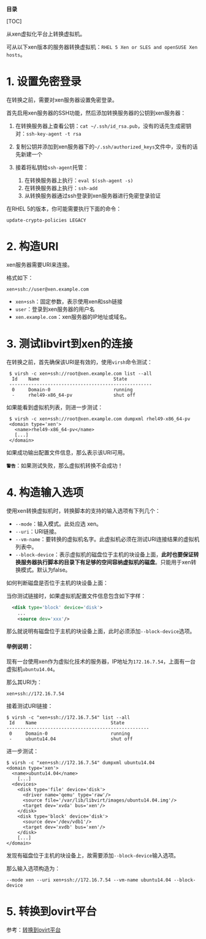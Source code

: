 **目录**

[TOC]

从xen虚拟化平台上转换虚拟机。

可从以下xen版本的服务器转换虚拟机：`RHEL 5 Xen or SLES and openSUSE Xen hosts`。

# 1. 设置免密登录

在转换之前，需要对xen服务器设置免密登录。

首先启用xen服务器的SSH功能，然后添加转换服务器的公钥到xen服务器：

1. 在转换服务器上查看公钥：`cat ~/.ssh/id_rsa.pub`，没有的话先生成密钥对：`ssh-key-agent -t rsa`
2. 复制公钥并添加到xen服务器下的`~/.ssh/authorized_keys`文件中，没有的话先新建一个

3. 接着将私钥给`ssh-agent`托管：
    1. 在转换服务器上执行：`eval $(ssh-agent -s)`
    2. 在转换服务器上执行：`ssh-add`
    3. 从转换服务器通过ssh登录到xen服务器进行免密登录验证

在RHEL 5的版本，你可能需要执行下面的命令：

```shell
update-crypto-policies LEGACY
```

# 2. 构造URI

xen服务器需要URI来连接。

格式如下：

```shell
xen+ssh://user@xen.example.com
```

- `xen+ssh`：固定参数，表示使用xen和ssh链接
- `user`：登录到xen服务器的用户名
- `xen.example.com`：xen服务器的IP地址或域名。

# 3. 测试libvirt到xen的连接

在转换之前，首先确保该URI是有效的，使用`virsh`命令测试：

```shell
 $ virsh -c xen+ssh://root@xen.example.com list --all
  Id    Name                           State
 ----------------------------------------------------
  0     Domain-0                       running
  -     rhel49-x86_64-pv               shut off
```

如果能看到虚拟机列表，则进一步测试：

```shell
 $ virsh -c xen+ssh://root@xen.example.com dumpxml rhel49-x86_64-pv
 <domain type='xen'>
   <name>rhel49-x86_64-pv</name>
   [...]
 </domain>
```

如果成功输出配置文件信息，那么表示该URI可用。

**`警告`**：如果测试失败，那么虚拟机转换不会成功！

# 4. 构造输入选项

使用xen转换虚拟机时，转换脚本的支持的输入选项有下列几个：

- `--mode`：输入模式。此处应选 xen。
- `--uri`：URI链接。
- `--vm-name`：要转换的虚拟机名字。此虚拟机必须在测试URI连接结果的虚拟机列表中。
- `--block-device`：表示虚拟机的磁盘位于主机的块设备上面，**此时也要保证转换服务器执行脚本的目录下有足够的空间容纳虚拟机的磁盘**。只能用于xen转换模式。默认为false。

如何判断磁盘是否位于主机的块设备上面：

当你测试链接时，如果虚拟机配置文件信息包含如下字样：

```xml
  <disk type='block' device='disk'>
    ...
    <source dev='xxx'/>
```

那么就说明有磁盘位于主机的块设备上面，此时必须添加`--block-device`选项。

#### 举例说明：

现有一台使用xen作为虚拟化技术的服务器，IP地址为`172.16.7.54`，上面有一台虚拟机`ubuntu14.04`。

那么其URI为：

```shell
xen+ssh://172.16.7.54
```

接着测试URI链接：

```shell
$ virsh -c "xen+ssh://172.16.7.54" list --all
 Id    Name                           State
----------------------------------------------------
 0     Domain-0                       running
 -     ubuntu14.04                    shut off
```

进一步测试：

```shell
$ virsh -c "xen+ssh://172.16.7.54" dumpxml ubuntu14.04
<domain type='xen'>
  <name>ubuntu14.04</name>
	[...]
  <devices>
    <disk type='file' device='disk'>
      <driver name='qemu' type='raw'/>
      <source file='/var/lib/libvirt/images/ubuntu14.04.img'/>
      <target dev='xvda' bus='xen'/>
    </disk>
    <disk type='block' device='disk'>
      <source dev='/dev/vdb1'/>
      <target dev='xvdb' bus='xen'/>
    </disk>
    [...]
</domain>
```

发现有磁盘位于主机的块设备上，故需要添加`--block-device`输入选项。

那么输入选项构造为：

```shell
--mode xen --uri xen+ssh://172.16.7.54 --vm-name ubuntu14.04 --block-device
```

# 5. 转换到ovirt平台

参考：[转换到ovirt平台](转换到ovirt平台.md)

